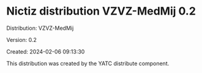 # Nictiz distribution VZVZ-MedMij 0.2

Distribution: VZVZ-MedMij

Version: 0.2

Created: 2024-02-06 09:13:30

This distribution was created by the YATC distribute component.


